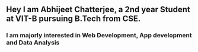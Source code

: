 ## Hey I am Abhijeet Chatterjee, a 2nd year Student at VIT-B pursuing B.Tech from CSE.
### I am majorly interested in Web Development, App development and Data Analysis
